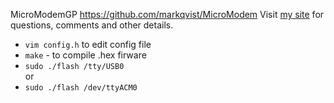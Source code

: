 MicroModemGP
https://github.com/markqvist/MicroModem
Visit [my site](http://unsigned.io) for questions, comments and other details.


- `vim config.h` to edit config file
- `make` - to compile .hex firware
- `sudo ./flash /tty/USB0` <br/>
or<br/>
- `sudo ./flash /dev/ttyACM0`
